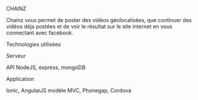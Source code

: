 CHAINZ

Chainz vous permet de poster des vidéos géolocalisées, que continuer des vidéos déja postées et de voir le résultat sur le site internet en vous connectant avec facebook.


Technologies utilisées

Serveur

API NodeJS, express, mongoDB

Application 

Ionic, AngularJS modèle MVC, Phonegap, Cordova
